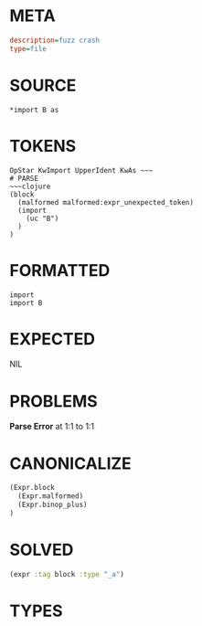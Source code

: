 # META
~~~ini
description=fuzz crash
type=file
~~~
# SOURCE
~~~roc
*import B as
~~~
# TOKENS
~~~text
OpStar KwImport UpperIdent KwAs ~~~
# PARSE
~~~clojure
(block
  (malformed malformed:expr_unexpected_token)
  (import
    (uc "B")
  )
)
~~~
# FORMATTED
~~~roc
import
import B
~~~
# EXPECTED
NIL
# PROBLEMS
**Parse Error**
at 1:1 to 1:1

# CANONICALIZE
~~~clojure
(Expr.block
  (Expr.malformed)
  (Expr.binop_plus)
)
~~~
# SOLVED
~~~clojure
(expr :tag block :type "_a")
~~~
# TYPES
~~~roc
~~~
